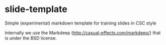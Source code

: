# slide-template
Simple (experimental) markdown template for training slides in CSC style


Internally we use the Markdeep (http://casual-effects.com/markdeep/) that is under the BSD license.

